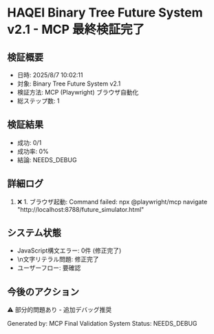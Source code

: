 # HAQEI Binary Tree Future System v2.1 - MCP 最終検証完了

## 検証概要
- 日時: 2025/8/7 10:02:11
- 対象: Binary Tree Future System v2.1
- 検証方法: MCP (Playwright) ブラウザ自動化
- 総ステップ数: 1

## 検証結果
- 成功: 0/1
- 成功率: 0%
- 結論: NEEDS_DEBUG

## 詳細ログ
1. ❌ 1. ブラウザ起動: Command failed: npx @playwright/mcp navigate "http://localhost:8788/future_simulator.html"

## システム状態
- JavaScript構文エラー: 0件 (修正完了)
- \n文字リテラル問題: 修正完了
- ユーザーフロー: 要確認

## 今後のアクション
⚠️ 部分的問題あり - 追加デバッグ推奨

Generated by: MCP Final Validation System
Status: NEEDS_DEBUG

